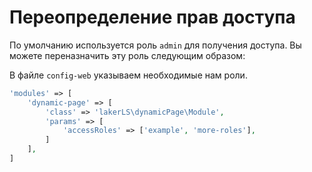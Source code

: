 # Переопределение прав доступа

По умолчанию используется роль `admin` для получения доступа. Вы можете переназначить эту роль следующим образом:

В файле `config-web` указываем необходимые нам роли.
```php
'modules' => [
    'dynamic-page' => [
        'class' => 'lakerLS\dynamicPage\Module',
        'params' => [
            'accessRoles' => ['example', 'more-roles'],
        ]
    ],
]
```